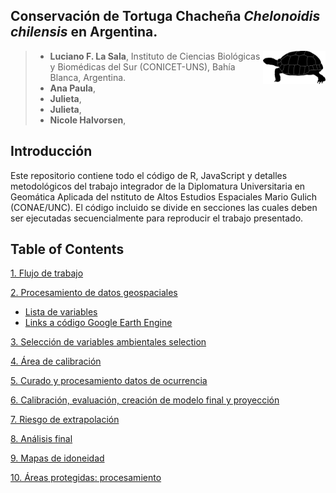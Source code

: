 
## Conservación de Tortuga Chacheña *Chelonoidis chilensis* en Argentina.

<img align="right" width="100" height="53" src="https://github.com/lucianolasala/Chelonoidis_chilensis/blob/bc1613dc9414b5efafd455cd5f8cfa305441cc1b/Images/Gopherus%20aga.png">

>* **Luciano F. La Sala**, Instituto de Ciencias Biológicas y Biomédicas del Sur (CONICET-UNS), Bahía Blanca, Argentina.  
>* **Ana Paula**,   
>* **Julieta**,   
>* **Julieta**,
>* **Nicole Halvorsen**,  

Introducción 
----------  
Este repositorio contiene todo el código de R, JavaScript y detalles metodológicos del trabajo  integrador  de la Diplomatura Universitaria en Geomática Aplicada del nstituto de Altos Estudios Espaciales Mario Gulich (CONAE/UNC). El código incluido se divide en secciones las cuales deben ser ejecutadas secuencialmente para reproducir el trabajo presentado. 

Table of Contents 
----------

[1. Flujo de trabajo](./Flujo_trabajo.md)

[2. Procesamiento de datos geospaciales](./O_turicata/GEE_raster_processing/README.md)  
- [Lista de variables](./O_turicata/GEE_raster_processing/Variables.md)
- [Links a código Google Earth Engine](./O_turicata/GEE_raster_processing/Links_scripts.md)

[3. Selección de variables ambientales selection](./O_turicata/Environmental_variables_selection/Variables_selection.md) 

[4. Área de calibración](./O_turicata/Calibration_area/Calibration_area.md)

[5. Curado y procesamiento datos de ocurrencia](./O_turicata/Occurrence_data/Occurrence_data.md)

[6. Calibración, evaluación, creación de modelo final y proyección ](./O_turicata/Model_cal_eval_proj/Model_cal_eval_proj.md)

[7. Riesgo de extrapolación](./O_turicata/Extrapolation_risk/Extrapolation_risk.md)

[8. Análisis final](./O_turicata/Final_analysis/Final_analysis.md)

[9. Mapas de idoneidad](./O_turicata/Maps/Maps.md)

[10. Áreas protegidas: procesamiento](./O_turicata/Maps/Maps.md)

